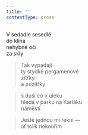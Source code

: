 ```yaml
---
title: ''
contentType: prose
---
```


  

V sedadle sesedlé  
do klína  
nehybné oči  
za skly

> Tak vypadají  
> ty stydké pergamenové  
> zítřky  
> a pozítřky

> s duší co v úleku  
> hledá v parku na Karláku  
> náměstí

> Ještě jednou mi řekni —  
> ať tolik nekouřím
